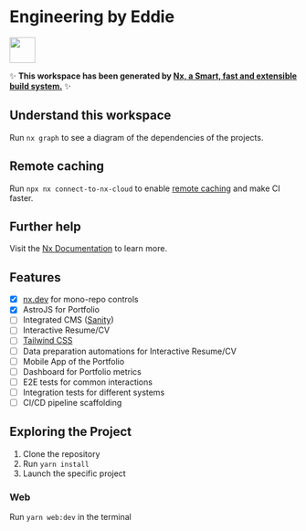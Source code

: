 # Engineering by Eddie

<a alt="Nx logo" href="https://nx.dev" target="_blank" rel="noreferrer"><img src="https://raw.githubusercontent.com/nrwl/nx/master/images/nx-logo.png" width="45"></a>

<!-- TODO: add logos for the different technologies used in the project -->

<!-- TODO: add the build and tests passing graphics -->

<!-- TODO: add the lighthouse scores -->

✨ **This workspace has been generated by [Nx, a Smart, fast and extensible build system.](https://nx.dev)** ✨

## Understand this workspace

Run `nx graph` to see a diagram of the dependencies of the projects.

## Remote caching

Run `npx nx connect-to-nx-cloud` to enable [remote caching](https://nx.app) and make CI faster.

## Further help

Visit the [Nx Documentation](https://nx.dev) to learn more.

## Features

- [x] [nx.dev](https://nx.dev) for mono-repo controls
- [x] AstroJS for Portfolio
- [ ] Integrated CMS ([Sanity](https://sanity.io))
- [ ] Interactive Resume/CV
- [ ] [Tailwind CSS](https://tailwindcss.com)
- [ ] Data preparation automations for Interactive Resume/CV
- [ ] Mobile App of the Portfolio
- [ ] Dashboard for Portfolio metrics
- [ ] E2E tests for common interactions
- [ ] Integration tests for different systems
- [ ] CI/CD pipeline scaffolding

## Exploring the Project

1. Clone the repository
2. Run `yarn install`
3. Launch the specific project

### Web

Run `yarn web:dev` in the terminal

<!-- ### Mobile

Run `yarn ios` or `yarn android` (you must have your [environment setup](https://reactnative.dev/docs/environment-setup) for mobile development with React Native) -->

